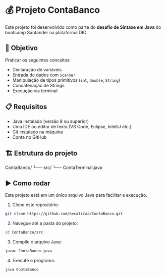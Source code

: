 # 💰 Projeto ContaBanco

Este projeto foi desenvolvido como parte do **desafio de Sintaxe em Java** do bootcamp Santander na plataforma DIO.

## 🧠 Objetivo

Praticar os seguintes conceitos:
- Declaração de variáveis
- Entrada de dados com `Scanner`
- Manipulação de tipos primitivos (`int`, `double`, `String`)
- Concatenação de Strings
- Execução via terminal

## 📋 Requisitos

- Java instalado (versão 8 ou superior)
- Uma IDE ou editor de texto (VS Code, Eclipse, IntelliJ etc.)
- Git instalado na máquina
- Conta no GitHub

## 🏗️ Estrutura do projeto

ContaBanco/
└── src/
└── ContaTerminal.java



## ▶️ Como rodar

Este projeto está em um único arquivo Java para facilitar a execução.

1. Clone este repositório:
```bash
git clone https://github.com/becaliraa/ContaBanco.git
```

2. Navegue até a pasta do projeto:
 ```bash
cd ContaBanco/src
```

3. Compile o arquivo Java:
 ```bash
javac ContaBanco.java
```

4. Execute o programa:
 ```bash
java ContaBanco
```



